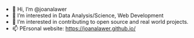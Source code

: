 - 👋 Hi, I’m @joanalawer
- 👀 I’m interested in Data Analysis/Science, Web Development
- 💞️ I’m interested in contributing to open source and real world projects.
- 📫 PErsonal website: https://joanalawer.github.io/

<!---
joanalawer/joanalawer is a ✨ special ✨ repository because its `README.md` (this file) appears on your GitHub profile.
You can click the Preview link to take a look at your changes.
--->

